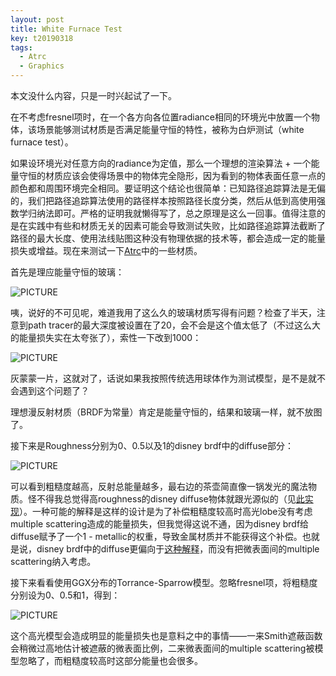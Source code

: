 ```yaml
---
layout: post
title: White Furnace Test
key: t20190318
tags:
  - Atrc
  - Graphics
---
```


本文没什么内容，只是一时兴起试了一下。

<!--more-->

在不考虑fresnel项时，在一个各方向各位置radiance相同的环境光中放置一个物体，该场景能够测试材质是否满足能量守恒的特性，被称为白炉测试（white furnace test）。

如果设环境光对任意方向的radiance为定值，那么一个理想的渲染算法 + 一个能量守恒的材质应该会使得场景中的物体完全隐形，因为看到的物体表面任意一点的颜色都和周围环境完全相同。要证明这个结论也很简单：已知路径追踪算法是无偏的，我们把路径追踪算法使用的路径样本按照路径长度分类，然后从低到高使用强数学归纳法即可。严格的证明我就懒得写了，总之原理是这么一回事。值得注意的是在实践中有些和材质无关的因素可能会导致测试失败，比如路径追踪算法截断了路径的最大长度、使用法线贴图这种没有物理依据的技术等，都会造成一定的能量损失或增益。现在来测试一下[Atrc](https://github.com/AirGuanZ/Atrc)中的一些材质。

首先是理应能量守恒的玻璃：

![PICTURE]({{site.url}}/postpics/glass-max-depth-20.png)

咦，说好的不可见呢，难道我用了这么久的玻璃材质写得有问题？检查了半天，注意到path tracer的最大深度被设置在了20，会不会是这个值太低了（不过这么大的能量损失实在太夸张了），索性一下改到1000：

![PICTURE]({{site.url}}/postpics/glass-max-depth-1000.png)

灰蒙蒙一片，这就对了，话说如果我按照传统选用球体作为测试模型，是不是就不会遇到这个问题了？

理想漫反射材质（BRDF为常量）肯定是能量守恒的，结果和玻璃一样，就不放图了。

接下来是Roughness分别为0、0.5以及1的disney brdf中的diffuse部分：

![PICTURE]({{site.url}}/postpics/disney-diffuse-white-furnace-test.png)

可以看到粗糙度越高，反射总能量越多，最右边的茶壶简直像一锅发光的魔法物质。怪不得我总觉得高roughness的disney diffuse物体就跟光源似的（见[此实现]({{site.url}}/2019/02/20/disney-brdf.html#%E5%AE%9E%E7%8E%B0%E6%95%88%E6%9E%9C)）。一种可能的解释是这样的设计是为了补偿粗糙度较高时高光lobe没有考虑multiple scattering造成的能量损失，但我觉得这说不通，因为disney brdf给diffuse赋予了一个1 - metallic的权重，导致金属材质并不能获得这个补偿。也就是说，disney brdf中的diffuse更偏向于[这种解释](https://en.wikipedia.org/wiki/Diffuse_reflection)，而没有把微表面间的multiple scattering纳入考虑。

接下来看看使用GGX分布的Torrance-Sparrow模型。忽略fresnel项，将粗糙度分别设为0、0.5和1，得到：

![PICTURE]({{site.url}}/postpics/ggx-metal-white-furnace-test.png)

这个高光模型会造成明显的能量损失也是意料之中的事情——一来Smith遮蔽函数会稍微过高地估计被遮蔽的微表面比例，二来微表面间的multiple scattering被模型忽略了，而粗糙度较高时这部分能量也会很多。
